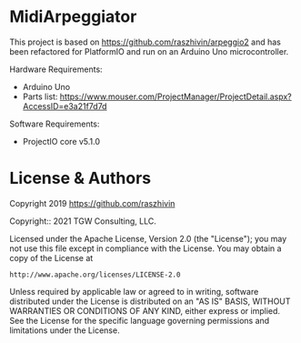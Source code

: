 # MidiArpeggiator

This project is based on https://github.com/raszhivin/arpeggio2 and has been refactored for
PlatformIO and run on an Arduino Uno microcontroller.

Hardware Requirements:

- Arduino Uno
- Parts list: https://www.mouser.com/ProjectManager/ProjectDetail.aspx?AccessID=e3a21f7d7d

Software Requirements:

- ProjectIO core v5.1.0

# License & Authors

Copyright 2019 https://github.com/raszhivin

Copyright:: 2021 TGW Consulting, LLC.

Licensed under the Apache License, Version 2.0 (the "License");
you may not use this file except in compliance with the License.
You may obtain a copy of the License at

    http://www.apache.org/licenses/LICENSE-2.0

Unless required by applicable law or agreed to in writing, software
distributed under the License is distributed on an "AS IS" BASIS,
WITHOUT WARRANTIES OR CONDITIONS OF ANY KIND, either express or implied.
See the License for the specific language governing permissions and
limitations under the License.
